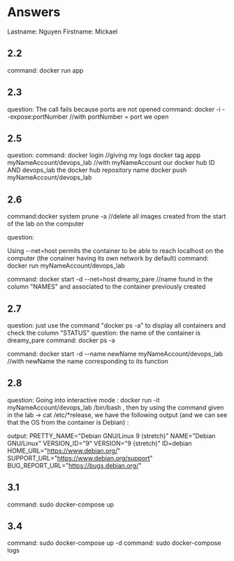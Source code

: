 # Answers

Lastname: Nguyen
Firstname: Mickael

## 2.2
command: docker run app

## 2.3
question: The call fails because ports are not opened
command:  docker -i --expose:portNumber //with portNumber = port we open

## 2.5
question:
command: docker login //giving my logs
docker tag appp myNameAccount/devops_lab //with myNameAccount our docker hub ID AND devops_lab the docker hub repository name
docker push myNameAccount/devops_lab

## 2.6
command:docker system prune -a //delete all images created from the start of the lab on the computer

question: 

Using --net=host permits the container to be able to reach localhost on the computer (the conainer having its own network by default)
command:  docker run myNameAccount/devops_lab

command:  docker start -d --net=host dreamy_pare //name found in the column "NAMES" and associated to the container previously created

## 2.7
question: just use the command "docker ps -a" to display all containers and check the column "STATUS"
question: the name of the container is dreamy_pare
command: docker ps -a

command: docker start -d --name newName myNameAccount/devops_lab //with newName the name corresponding to its function

## 2.8
question: Going into interactive mode : docker run -it myNameAccount/devops_lab /bin/bash , then by using the command given in the lab -> cat /etc/*release, we have the following output (and we can see that the OS from the container is Debian) :

output:	PRETTY_NAME="Debian GNU/Linux 9 (stretch)" NAME="Debian GNU/Linux" VERSION_ID="9" VERSION="9 (stretch)" ID=debian HOME_URL="https://www.debian.org/" SUPPORT_URL="https://www.debian.org/support" BUG_REPORT_URL="https://bugs.debian.org/"

## 3.1
command: sudo docker-compose up

## 3.4
command: sudo docker-compose up -d 
command: sudo docker-compose logs
